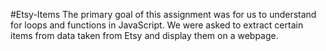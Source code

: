 #Etsy-Items
The primary goal of this assignment was for us to understand for loops and functions in JavaScript. We were asked to extract certain items from data taken from Etsy and display them on a webpage.
